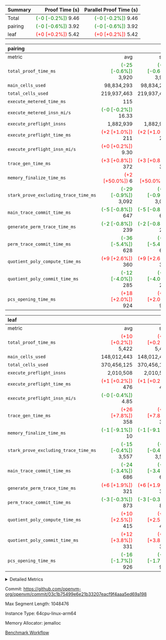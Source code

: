| Summary | Proof Time (s) | Parallel Proof Time (s) |
|:---|---:|---:|
| Total | <span style='color: green'>(-0 [-0.2%])</span> 9.46 | <span style='color: green'>(-0 [-0.2%])</span> 9.46 |
| pairing | <span style='color: green'>(-0 [-0.6%])</span> 3.92 | <span style='color: green'>(-0 [-0.6%])</span> 3.92 |
| leaf | <span style='color: red'>(+0 [+0.2%])</span> 5.42 | <span style='color: red'>(+0 [+0.2%])</span> 5.42 |


| pairing |||||
|:---|---:|---:|---:|---:|
|metric|avg|sum|max|min|
| `total_proof_time_ms ` | <span style='color: green'>(-25 [-0.6%])</span> 3,920 | <span style='color: green'>(-25 [-0.6%])</span> 3,920 | <span style='color: green'>(-25 [-0.6%])</span> 3,920 | <span style='color: green'>(-25 [-0.6%])</span> 3,920 |
| `main_cells_used     ` |  98,834,293 |  98,834,293 |  98,834,293 |  98,834,293 |
| `total_cells_used    ` |  219,937,463 |  219,937,463 |  219,937,463 |  219,937,463 |
| `execute_metered_time_ms` |  115 | -          | -          | -          |
| `execute_metered_insn_mi/s` | <span style='color: green'>(-0 [-0.2%])</span> 16.33 | -          | <span style='color: green'>(-0 [-0.2%])</span> 16.33 | <span style='color: green'>(-0 [-0.2%])</span> 16.33 |
| `execute_preflight_insns` |  1,882,939 |  1,882,939 |  1,882,939 |  1,882,939 |
| `execute_preflight_time_ms` | <span style='color: red'>(+2 [+1.0%])</span> 211 | <span style='color: red'>(+2 [+1.0%])</span> 211 | <span style='color: red'>(+2 [+1.0%])</span> 211 | <span style='color: red'>(+2 [+1.0%])</span> 211 |
| `execute_preflight_insn_mi/s` | <span style='color: red'>(+0 [+0.2%])</span> 9.30 | -          | <span style='color: red'>(+0 [+0.2%])</span> 9.30 | <span style='color: red'>(+0 [+0.2%])</span> 9.30 |
| `trace_gen_time_ms   ` | <span style='color: red'>(+3 [+0.8%])</span> 372 | <span style='color: red'>(+3 [+0.8%])</span> 372 | <span style='color: red'>(+3 [+0.8%])</span> 372 | <span style='color: red'>(+3 [+0.8%])</span> 372 |
| `memory_finalize_time_ms` | <span style='color: red'>(+2 [+50.0%])</span> 6 | <span style='color: red'>(+2 [+50.0%])</span> 6 | <span style='color: red'>(+2 [+50.0%])</span> 6 | <span style='color: red'>(+2 [+50.0%])</span> 6 |
| `stark_prove_excluding_trace_time_ms` | <span style='color: green'>(-29 [-0.9%])</span> 3,092 | <span style='color: green'>(-29 [-0.9%])</span> 3,092 | <span style='color: green'>(-29 [-0.9%])</span> 3,092 | <span style='color: green'>(-29 [-0.9%])</span> 3,092 |
| `main_trace_commit_time_ms` | <span style='color: green'>(-5 [-0.8%])</span> 647 | <span style='color: green'>(-5 [-0.8%])</span> 647 | <span style='color: green'>(-5 [-0.8%])</span> 647 | <span style='color: green'>(-5 [-0.8%])</span> 647 |
| `generate_perm_trace_time_ms` | <span style='color: green'>(-2 [-0.8%])</span> 239 | <span style='color: green'>(-2 [-0.8%])</span> 239 | <span style='color: green'>(-2 [-0.8%])</span> 239 | <span style='color: green'>(-2 [-0.8%])</span> 239 |
| `perm_trace_commit_time_ms` | <span style='color: green'>(-36 [-5.4%])</span> 628 | <span style='color: green'>(-36 [-5.4%])</span> 628 | <span style='color: green'>(-36 [-5.4%])</span> 628 | <span style='color: green'>(-36 [-5.4%])</span> 628 |
| `quotient_poly_compute_time_ms` | <span style='color: red'>(+9 [+2.6%])</span> 360 | <span style='color: red'>(+9 [+2.6%])</span> 360 | <span style='color: red'>(+9 [+2.6%])</span> 360 | <span style='color: red'>(+9 [+2.6%])</span> 360 |
| `quotient_poly_commit_time_ms` | <span style='color: green'>(-12 [-4.0%])</span> 285 | <span style='color: green'>(-12 [-4.0%])</span> 285 | <span style='color: green'>(-12 [-4.0%])</span> 285 | <span style='color: green'>(-12 [-4.0%])</span> 285 |
| `pcs_opening_time_ms ` | <span style='color: red'>(+18 [+2.0%])</span> 924 | <span style='color: red'>(+18 [+2.0%])</span> 924 | <span style='color: red'>(+18 [+2.0%])</span> 924 | <span style='color: red'>(+18 [+2.0%])</span> 924 |

| leaf |||||
|:---|---:|---:|---:|---:|
|metric|avg|sum|max|min|
| `total_proof_time_ms ` | <span style='color: red'>(+10 [+0.2%])</span> 5,422 | <span style='color: red'>(+10 [+0.2%])</span> 5,422 | <span style='color: red'>(+10 [+0.2%])</span> 5,422 | <span style='color: red'>(+10 [+0.2%])</span> 5,422 |
| `main_cells_used     ` |  148,012,443 |  148,012,443 |  148,012,443 |  148,012,443 |
| `total_cells_used    ` |  370,456,125 |  370,456,125 |  370,456,125 |  370,456,125 |
| `execute_preflight_insns` |  2,010,508 |  2,010,508 |  2,010,508 |  2,010,508 |
| `execute_preflight_time_ms` | <span style='color: red'>(+1 [+0.2%])</span> 476 | <span style='color: red'>(+1 [+0.2%])</span> 476 | <span style='color: red'>(+1 [+0.2%])</span> 476 | <span style='color: red'>(+1 [+0.2%])</span> 476 |
| `execute_preflight_insn_mi/s` | <span style='color: green'>(-0 [-0.4%])</span> 4.85 | -          | <span style='color: green'>(-0 [-0.4%])</span> 4.85 | <span style='color: green'>(-0 [-0.4%])</span> 4.85 |
| `trace_gen_time_ms   ` | <span style='color: red'>(+26 [+7.8%])</span> 358 | <span style='color: red'>(+26 [+7.8%])</span> 358 | <span style='color: red'>(+26 [+7.8%])</span> 358 | <span style='color: red'>(+26 [+7.8%])</span> 358 |
| `memory_finalize_time_ms` | <span style='color: green'>(-1 [-9.1%])</span> 10 | <span style='color: green'>(-1 [-9.1%])</span> 10 | <span style='color: green'>(-1 [-9.1%])</span> 10 | <span style='color: green'>(-1 [-9.1%])</span> 10 |
| `stark_prove_excluding_trace_time_ms` | <span style='color: green'>(-15 [-0.4%])</span> 3,557 | <span style='color: green'>(-15 [-0.4%])</span> 3,557 | <span style='color: green'>(-15 [-0.4%])</span> 3,557 | <span style='color: green'>(-15 [-0.4%])</span> 3,557 |
| `main_trace_commit_time_ms` | <span style='color: green'>(-24 [-3.4%])</span> 686 | <span style='color: green'>(-24 [-3.4%])</span> 686 | <span style='color: green'>(-24 [-3.4%])</span> 686 | <span style='color: green'>(-24 [-3.4%])</span> 686 |
| `generate_perm_trace_time_ms` | <span style='color: red'>(+6 [+1.9%])</span> 321 | <span style='color: red'>(+6 [+1.9%])</span> 321 | <span style='color: red'>(+6 [+1.9%])</span> 321 | <span style='color: red'>(+6 [+1.9%])</span> 321 |
| `perm_trace_commit_time_ms` | <span style='color: green'>(-3 [-0.3%])</span> 873 | <span style='color: green'>(-3 [-0.3%])</span> 873 | <span style='color: green'>(-3 [-0.3%])</span> 873 | <span style='color: green'>(-3 [-0.3%])</span> 873 |
| `quotient_poly_compute_time_ms` | <span style='color: red'>(+10 [+2.5%])</span> 415 | <span style='color: red'>(+10 [+2.5%])</span> 415 | <span style='color: red'>(+10 [+2.5%])</span> 415 | <span style='color: red'>(+10 [+2.5%])</span> 415 |
| `quotient_poly_commit_time_ms` | <span style='color: red'>(+12 [+3.8%])</span> 331 | <span style='color: red'>(+12 [+3.8%])</span> 331 | <span style='color: red'>(+12 [+3.8%])</span> 331 | <span style='color: red'>(+12 [+3.8%])</span> 331 |
| `pcs_opening_time_ms ` | <span style='color: green'>(-16 [-1.7%])</span> 926 | <span style='color: green'>(-16 [-1.7%])</span> 926 | <span style='color: green'>(-16 [-1.7%])</span> 926 | <span style='color: green'>(-16 [-1.7%])</span> 926 |



<details>
<summary>Detailed Metrics</summary>

|  | memory_to_vec_partition_time_ms | keygen_time_ms | app proof_time_ms | agg_layer_time_ms |
| --- | --- | --- | --- |
|  | 22 | 46 | 4,077 | 5,425 | 

| group | single_leaf_agg_time_ms | prove_segment_time_ms | num_children | memory_to_vec_partition_time_ms | fri.log_blowup | execute_metered_time_ms | execute_metered_insns | execute_metered_insn_mi/s | compute_user_public_values_proof_time_ms |
| --- | --- | --- | --- | --- | --- | --- | --- | --- | --- |
| leaf | 5,424 |  | 1 |  | 1 |  |  |  |  | 
| pairing |  | 3,920 |  | 6 | 1 | 115 | 1,882,939 | 16.33 | 38 | 

| group | air_name | quotient_deg | interactions | constraints |
| --- | --- | --- | --- | --- |
| leaf | AccessAdapterAir<2> | 2 | 5 | 12 | 
| leaf | AccessAdapterAir<4> | 2 | 5 | 12 | 
| leaf | AccessAdapterAir<8> | 2 | 5 | 12 | 
| leaf | FriReducedOpeningAir | 2 | 39 | 71 | 
| leaf | JalRangeCheckAir | 2 | 9 | 14 | 
| leaf | NativePoseidon2Air<BabyBearParameters>, 1> | 2 | 136 | 572 | 
| leaf | PhantomAir | 2 | 3 | 5 | 
| leaf | ProgramAir | 1 | 1 | 4 | 
| leaf | VariableRangeCheckerAir | 1 | 1 | 4 | 
| leaf | VmAirWrapper<AluNativeAdapterAir, FieldArithmeticCoreAir> | 2 | 15 | 27 | 
| leaf | VmAirWrapper<BranchNativeAdapterAir, BranchEqualCoreAir<1> | 2 | 11 | 25 | 
| leaf | VmAirWrapper<NativeAdapterAir<2, 0>, PublicValuesCoreAir> | 2 | 11 | 30 | 
| leaf | VmAirWrapper<NativeLoadStoreAdapterAir<1>, NativeLoadStoreCoreAir<1> | 2 | 15 | 20 | 
| leaf | VmAirWrapper<NativeLoadStoreAdapterAir<4>, NativeLoadStoreCoreAir<4> | 2 | 15 | 20 | 
| leaf | VmAirWrapper<NativeVectorizedAdapterAir<4>, FieldExtensionCoreAir> | 2 | 15 | 27 | 
| leaf | VmConnectorAir | 2 | 5 | 11 | 
| leaf | VolatileBoundaryAir | 2 | 7 | 19 | 
| pairing | AccessAdapterAir<16> | 2 | 5 | 12 | 
| pairing | AccessAdapterAir<2> | 2 | 5 | 12 | 
| pairing | AccessAdapterAir<32> | 2 | 5 | 12 | 
| pairing | AccessAdapterAir<4> | 2 | 5 | 12 | 
| pairing | AccessAdapterAir<8> | 2 | 5 | 12 | 
| pairing | BitwiseOperationLookupAir<8> | 2 | 2 | 4 | 
| pairing | MemoryMerkleAir<8> | 2 | 4 | 39 | 
| pairing | PersistentBoundaryAir<8> | 2 | 3 | 7 | 
| pairing | PhantomAir | 2 | 3 | 5 | 
| pairing | Poseidon2PeripheryAir<BabyBearParameters>, 1> | 2 | 1 | 286 | 
| pairing | ProgramAir | 1 | 1 | 4 | 
| pairing | RangeTupleCheckerAir<2> | 1 | 1 | 4 | 
| pairing | Rv32HintStoreAir | 2 | 18 | 28 | 
| pairing | VariableRangeCheckerAir | 1 | 1 | 4 | 
| pairing | VmAirWrapper<Rv32BaseAluAdapterAir, BaseAluCoreAir<4, 8> | 2 | 20 | 37 | 
| pairing | VmAirWrapper<Rv32BaseAluAdapterAir, LessThanCoreAir<4, 8> | 2 | 18 | 40 | 
| pairing | VmAirWrapper<Rv32BaseAluAdapterAir, ShiftCoreAir<4, 8> | 2 | 24 | 91 | 
| pairing | VmAirWrapper<Rv32BranchAdapterAir, BranchEqualCoreAir<4> | 2 | 11 | 20 | 
| pairing | VmAirWrapper<Rv32BranchAdapterAir, BranchLessThanCoreAir<4, 8> | 2 | 13 | 35 | 
| pairing | VmAirWrapper<Rv32CondRdWriteAdapterAir, Rv32JalLuiCoreAir> | 2 | 10 | 18 | 
| pairing | VmAirWrapper<Rv32IsEqualModAdapterAir<2, 1, 32, 32>, ModularIsEqualCoreAir<32, 4, 8> | 2 | 25 | 225 | 
| pairing | VmAirWrapper<Rv32JalrAdapterAir, Rv32JalrCoreAir> | 2 | 16 | 20 | 
| pairing | VmAirWrapper<Rv32LoadStoreAdapterAir, LoadSignExtendCoreAir<4, 8> | 2 | 18 | 33 | 
| pairing | VmAirWrapper<Rv32LoadStoreAdapterAir, LoadStoreCoreAir<4> | 2 | 17 | 40 | 
| pairing | VmAirWrapper<Rv32MultAdapterAir, DivRemCoreAir<4, 8> | 2 | 25 | 84 | 
| pairing | VmAirWrapper<Rv32MultAdapterAir, MulHCoreAir<4, 8> | 2 | 24 | 31 | 
| pairing | VmAirWrapper<Rv32MultAdapterAir, MultiplicationCoreAir<4, 8> | 2 | 19 | 19 | 
| pairing | VmAirWrapper<Rv32RdWriteAdapterAir, Rv32AuipcCoreAir> | 2 | 12 | 14 | 
| pairing | VmAirWrapper<Rv32VecHeapAdapterAir<1, 2, 2, 32, 32>, FieldExpressionCoreAir> | 2 | 415 | 480 | 
| pairing | VmAirWrapper<Rv32VecHeapAdapterAir<2, 1, 1, 32, 32>, FieldExpressionCoreAir> | 2 | 158 | 190 | 
| pairing | VmAirWrapper<Rv32VecHeapAdapterAir<2, 2, 2, 32, 32>, FieldExpressionCoreAir> | 2 | 428 | 457 | 
| pairing | VmConnectorAir | 2 | 5 | 11 | 

| group | air_name | idx | rows | prep_cols | perm_cols | main_cols | cells |
| --- | --- | --- | --- | --- | --- | --- | --- |
| leaf | AccessAdapterAir<2> | 0 | 1,048,576 |  | 16 | 11 | 28,311,552 | 
| leaf | AccessAdapterAir<4> | 0 | 524,288 |  | 16 | 13 | 15,204,352 | 
| leaf | AccessAdapterAir<8> | 0 | 16,384 |  | 16 | 17 | 540,672 | 
| leaf | FriReducedOpeningAir | 0 | 1,048,576 |  | 84 | 27 | 116,391,936 | 
| leaf | JalRangeCheckAir | 0 | 65,536 |  | 28 | 12 | 2,621,440 | 
| leaf | NativePoseidon2Air<BabyBearParameters>, 1> | 0 | 131,072 |  | 312 | 398 | 93,061,120 | 
| leaf | PhantomAir | 0 | 32,768 |  | 12 | 6 | 589,824 | 
| leaf | ProgramAir | 0 | 524,288 |  | 8 | 10 | 9,437,184 | 
| leaf | VariableRangeCheckerAir | 0 | 262,144 | 2 | 8 | 1 | 2,359,296 | 
| leaf | VmAirWrapper<AluNativeAdapterAir, FieldArithmeticCoreAir> | 0 | 1,048,576 |  | 36 | 29 | 68,157,440 | 
| leaf | VmAirWrapper<BranchNativeAdapterAir, BranchEqualCoreAir<1> | 0 | 262,144 |  | 28 | 23 | 13,369,344 | 
| leaf | VmAirWrapper<NativeAdapterAir<2, 0>, PublicValuesCoreAir> | 0 | 64 |  | 28 | 27 | 3,520 | 
| leaf | VmAirWrapper<NativeLoadStoreAdapterAir<1>, NativeLoadStoreCoreAir<1> | 0 | 524,288 |  | 40 | 21 | 31,981,568 | 
| leaf | VmAirWrapper<NativeLoadStoreAdapterAir<4>, NativeLoadStoreCoreAir<4> | 0 | 131,072 |  | 40 | 27 | 8,781,824 | 
| leaf | VmAirWrapper<NativeVectorizedAdapterAir<4>, FieldExtensionCoreAir> | 0 | 262,144 |  | 36 | 38 | 19,398,656 | 
| leaf | VmConnectorAir | 0 | 2 | 1 | 16 | 5 | 42 | 
| leaf | VolatileBoundaryAir | 0 | 262,144 |  | 20 | 12 | 8,388,608 | 

| group | air_name | segment | rows | prep_cols | perm_cols | main_cols | cells |
| --- | --- | --- | --- | --- | --- | --- | --- |
| pairing | AccessAdapterAir<16> | 0 | 262,144 |  | 16 | 25 | 10,747,904 | 
| pairing | AccessAdapterAir<32> | 0 | 131,072 |  | 16 | 41 | 7,471,104 | 
| pairing | AccessAdapterAir<8> | 0 | 524,288 |  | 16 | 17 | 17,301,504 | 
| pairing | BitwiseOperationLookupAir<8> | 0 | 65,536 | 3 | 8 | 2 | 655,360 | 
| pairing | MemoryMerkleAir<8> | 0 | 32,768 |  | 16 | 32 | 1,572,864 | 
| pairing | PersistentBoundaryAir<8> | 0 | 32,768 |  | 12 | 20 | 1,048,576 | 
| pairing | PhantomAir | 0 | 1 |  | 12 | 6 | 18 | 
| pairing | Poseidon2PeripheryAir<BabyBearParameters>, 1> | 0 | 32,768 |  | 8 | 300 | 10,092,544 | 
| pairing | ProgramAir | 0 | 32,768 |  | 8 | 10 | 589,824 | 
| pairing | RangeTupleCheckerAir<2> | 0 | 524,288 | 2 | 8 | 1 | 4,718,592 | 
| pairing | Rv32HintStoreAir | 0 | 256 |  | 44 | 32 | 19,456 | 
| pairing | VariableRangeCheckerAir | 0 | 262,144 | 2 | 8 | 1 | 2,359,296 | 
| pairing | VmAirWrapper<Rv32BaseAluAdapterAir, BaseAluCoreAir<4, 8> | 0 | 1,048,576 |  | 52 | 36 | 92,274,688 | 
| pairing | VmAirWrapper<Rv32BaseAluAdapterAir, LessThanCoreAir<4, 8> | 0 | 65,536 |  | 40 | 37 | 5,046,272 | 
| pairing | VmAirWrapper<Rv32BaseAluAdapterAir, ShiftCoreAir<4, 8> | 0 | 2,048 |  | 52 | 53 | 215,040 | 
| pairing | VmAirWrapper<Rv32BranchAdapterAir, BranchEqualCoreAir<4> | 0 | 262,144 |  | 28 | 26 | 14,155,776 | 
| pairing | VmAirWrapper<Rv32BranchAdapterAir, BranchLessThanCoreAir<4, 8> | 0 | 131,072 |  | 32 | 32 | 8,388,608 | 
| pairing | VmAirWrapper<Rv32CondRdWriteAdapterAir, Rv32JalLuiCoreAir> | 0 | 8,192 |  | 28 | 18 | 376,832 | 
| pairing | VmAirWrapper<Rv32IsEqualModAdapterAir<2, 1, 32, 32>, ModularIsEqualCoreAir<32, 4, 8> | 0 | 32 |  | 56 | 166 | 7,104 | 
| pairing | VmAirWrapper<Rv32JalrAdapterAir, Rv32JalrCoreAir> | 0 | 65,536 |  | 36 | 28 | 4,194,304 | 
| pairing | VmAirWrapper<Rv32LoadStoreAdapterAir, LoadStoreCoreAir<4> | 0 | 1,048,576 |  | 52 | 41 | 97,517,568 | 
| pairing | VmAirWrapper<Rv32MultAdapterAir, MulHCoreAir<4, 8> | 0 | 256 |  | 72 | 39 | 28,416 | 
| pairing | VmAirWrapper<Rv32MultAdapterAir, MultiplicationCoreAir<4, 8> | 0 | 512 |  | 52 | 31 | 42,496 | 
| pairing | VmAirWrapper<Rv32RdWriteAdapterAir, Rv32AuipcCoreAir> | 0 | 32,768 |  | 28 | 20 | 1,572,864 | 
| pairing | VmAirWrapper<Rv32VecHeapAdapterAir<2, 1, 1, 32, 32>, FieldExpressionCoreAir> | 0 | 1,024 |  | 320 | 263 | 596,992 | 
| pairing | VmAirWrapper<Rv32VecHeapAdapterAir<2, 2, 2, 32, 32>, FieldExpressionCoreAir> | 0 | 16,384 |  | 604 | 497 | 18,038,784 | 
| pairing | VmConnectorAir | 0 | 2 | 1 | 16 | 5 | 42 | 

| group | idx | trace_gen_time_ms | total_proof_time_ms | total_cells_used | total_cells | system_trace_gen_time_ms | stark_prove_excluding_trace_time_ms | single_trace_gen_time_ms | quotient_poly_compute_time_ms | quotient_poly_commit_time_ms | perm_trace_commit_time_ms | pcs_opening_time_ms | memory_finalize_time_ms | main_trace_commit_time_ms | main_cells_used | generate_perm_trace_time_ms | execute_preflight_time_ms | execute_preflight_insns | execute_preflight_insn_mi/s |
| --- | --- | --- | --- | --- | --- | --- | --- | --- | --- | --- | --- | --- | --- | --- | --- | --- | --- | --- | --- |
| leaf | 0 | 358 | 5,422 | 370,456,125 | 418,598,378 | 358 | 3,557 | 0 | 415 | 331 | 873 | 926 | 10 | 686 | 148,012,443 | 321 | 476 | 2,010,508 | 4.85 | 

| group | idx | trace_height_constraint | weighted_sum | threshold |
| --- | --- | --- | --- | --- |
| leaf | 0 | 0 | 7,274,628 | 2,013,265,921 | 
| leaf | 0 | 1 | 45,531,392 | 2,013,265,921 | 
| leaf | 0 | 2 | 3,637,314 | 2,013,265,921 | 
| leaf | 0 | 3 | 44,859,652 | 2,013,265,921 | 
| leaf | 0 | 4 | 262,144 | 2,013,265,921 | 
| leaf | 0 | 5 | 102,351,562 | 2,013,265,921 | 

| group | segment | trace_gen_time_ms | total_proof_time_ms | total_cells_used | total_cells | system_trace_gen_time_ms | stark_prove_excluding_trace_time_ms | single_trace_gen_time_ms | quotient_poly_compute_time_ms | quotient_poly_commit_time_ms | perm_trace_commit_time_ms | pcs_opening_time_ms | memory_to_vec_partition_time_ms | memory_finalize_time_ms | main_trace_commit_time_ms | main_cells_used | generate_perm_trace_time_ms | execute_preflight_time_ms | execute_preflight_insns | execute_preflight_insn_mi/s |
| --- | --- | --- | --- | --- | --- | --- | --- | --- | --- | --- | --- | --- | --- | --- | --- | --- | --- | --- | --- | --- |
| pairing | 0 | 372 | 3,920 | 219,937,463 | 304,931,516 | 372 | 3,092 | 0 | 360 | 285 | 628 | 924 | 7 | 6 | 647 | 98,834,293 | 239 | 211 | 1,882,939 | 9.30 | 

| group | segment | trace_height_constraint | weighted_sum | threshold |
| --- | --- | --- | --- | --- |
| pairing | 0 | 0 | 5,382,342 | 2,013,265,921 | 
| pairing | 0 | 1 | 18,152,512 | 2,013,265,921 | 
| pairing | 0 | 2 | 2,691,171 | 2,013,265,921 | 
| pairing | 0 | 3 | 25,000,068 | 2,013,265,921 | 
| pairing | 0 | 4 | 131,072 | 2,013,265,921 | 
| pairing | 0 | 5 | 65,536 | 2,013,265,921 | 
| pairing | 0 | 6 | 6,016,192 | 2,013,265,921 | 
| pairing | 0 | 7 | 4,096 | 2,013,265,921 | 
| pairing | 0 | 8 | 58,426,029 | 2,013,265,921 | 

</details>


Commit: https://github.com/openvm-org/openvm/commit/03c1b75499e6e21b33207eacf9f4aaa5ed69a198

Max Segment Length: 1048476

Instance Type: 64cpu-linux-arm64

Memory Allocator: jemalloc

[Benchmark Workflow](https://github.com/openvm-org/openvm/actions/runs/17130342571)
